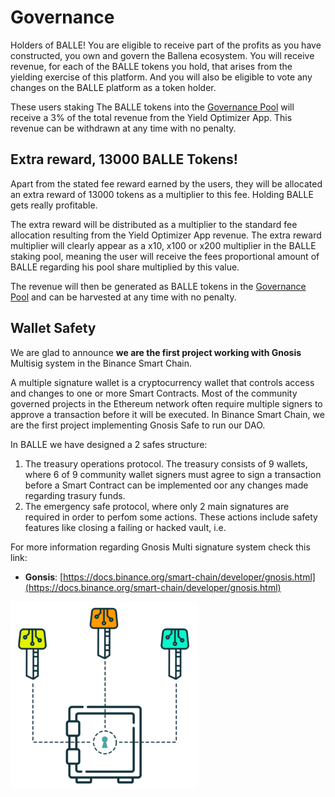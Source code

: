 # Governance

Holders of BALLE! You are eligible to receive part of the profits as you have constructed, you own and govern the Ballena ecosystem. You will receive revenue, for each of the BALLE tokens you hold, that arises from the yielding exercise of this platform. And you will also be eligible to vote any changes on the BALLE platform as a token holder.

These users staking The BALLE tokens into the [Governance Pool](products/balle-staking-pool.md) will receive a 3% of the total revenue from the Yield Optimizer App. This revenue can be withdrawn at any time with no penalty. ​



## Extra reward, 13000 BALLE Tokens!

Apart from the stated fee reward earned by the users, they will be allocated an extra reward of 13000 tokens as a multiplier to this fee. Holding BALLE gets really profitable.

The extra reward will be distributed as a multiplier to the standard fee allocation resulting from the Yield Optimizer App revenue. The extra reward multiplier will clearly appear as a x10, x100 or x200 multiplier in the BALLE staking pool, meaning the user will receive the fees proportional amount of BALLE regarding his pool share multiplied by this value.

The revenue will then be generated as BALLE tokens in the [Governance Pool](products/balle-staking-pool.md) and can be harvested at any time with no penalty.



## Wallet Safety

We are glad to announce **we are the first project working with Gnosis** Multisig system in the Binance Smart Chain. 

A multiple signature wallet is a cryptocurrency wallet that controls access and changes to one or more Smart Contracts. Most of the community governed projects in the Ethereum network often require multiple signers to approve a transaction before it will be executed. In Binance Smart Chain, we are the first project implementing Gnosis Safe to run our DAO. 

In BALLE we have designed a 2 safes structure:

1. The treasury operations protocol. The treasury consists of 9 wallets, where 6 of 9 community wallet signers must agree to sign a transaction before a Smart Contract can be implemented oor any changes made regarding trasury funds.
2. The emergency safe protocol, where only 2 main signatures are required in order to perfom some actions. These actions include safety features like closing a failing or hacked vault, i.e.



For more information regarding Gnosis Multi signature system check this link:

* **Gonsis**: [https://docs.binance.org/smart-chain/developer/gnosis.html](https://docs.binance.org/smart-chain/developer/gnosis.html)



![](.gitbook/assets/image.png)







